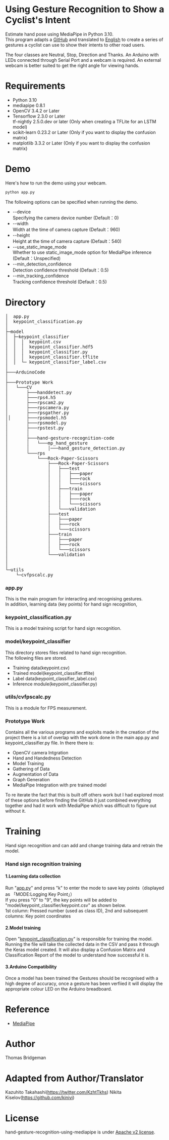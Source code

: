 # Using Gesture Recognition to Show a Cyclist's Intent
Estimate hand pose using MediaPipe in Python 3.10.<br> This program adapts a [GitHub](https://github.com/Kazuhito00/hand-gesture-recognition-using-mediapipe)
and translated to [English](https://github.com/Kazuhito00/hand-gesture-recognition-using-mediapipe) to create a series of gestures
a cyclist can use to show their intents to other road users.

The four classes are Neutral, Stop, Direction and Thanks.
An Arduino with LEDs connected through Serial Port and a webcam is required.
An external webcam is better suited to get the right angle for viewing hands.

# Requirements
* Python 3.10
* mediapipe 0.8.1
* OpenCV 3.4.2 or Later
* Tensorflow 2.3.0 or Later<br>tf-nightly 2.5.0.dev or later (Only when creating a TFLite for an LSTM model)
* scikit-learn 0.23.2 or Later (Only if you want to display the confusion matrix) 
* matplotlib 3.3.2 or Later (Only if you want to display the confusion matrix)


# Demo
Here's how to run the demo using your webcam.
```bash
python app.py
```

The following options can be specified when running the demo.
* --device<br>Specifying the camera device number (Default：0)
* --width<br>Width at the time of camera capture (Default：960)
* --height<br>Height at the time of camera capture (Default：540)
* --use_static_image_mode<br>Whether to use static_image_mode option for MediaPipe inference (Default：Unspecified)
* --min_detection_confidence<br>
Detection confidence threshold (Default：0.5)
* --min_tracking_confidence<br>
Tracking confidence threshold (Default：0.5)

# Directory
<pre>
│  app.py
│  keypoint_classification.py
│
├─model
│  ├─keypoint_classifier
│  │  │  keypoint.csv
│  │  │  keypoint_classifier.hdf5
│  │  │  keypoint_classifier.py
│  │  │  keypoint_classifier.tflite
│  │  └─ keypoint_classifier_label.csv
│
├───ArduinoCode
│
├───Prototype Work
│   └───CV
│       ├───handdetect.py
│       ├───rps4.h5
│       ├───rpscam2.py
│       ├───rpscamera.py
│       ├───rpsgather.py
││      ├───rpsmodel.h5
│       ├───rpsmodel.py
│       ├───rpstest.py
│       │
│       ├───hand-gesture-recognition-code
│       │   └───mp_hand_gesture
│       │       │───hand_gesture_detection.py
│       └───rps
│           └───Rock-Paper-Scissors
│               ├───Rock-Paper-Scissors
│               │   ├───test
│               │   │   ├───paper
│               │   │   ├───rock
│               │   │   └───scissors
│               │   ├───train
│               │   │   ├───paper
│               │   │   ├───rock
│               │   │   └───scissors
│               │   └───validation
│               ├───test
│               │   ├───paper
│               │   ├───rock
│               │   └───scissors
│               ├───train
│               │   ├───paper
│               │   ├───rock
│               │   └───scissors
│               └───validation
│
│        
└─utils
    └─cvfpscalc.py
</pre>

### app.py
This is the main program for interacting and recognising gestures.<br>
In addition, learning data (key points) for hand sign recognition,<br>

### keypoint_classification.py
This is a model training script for hand sign recognition.


### model/keypoint_classifier
This directory stores files related to hand sign recognition.<br>
The following files are stored.
* Training data(keypoint.csv)
* Trained model(keypoint_classifier.tflite)
* Label data(keypoint_classifier_label.csv)
* Inference module(keypoint_classifier.py)


### utils/cvfpscalc.py
This is a module for FPS measurement.

### Prototype Work
Contains all the various programs and exploits made in the creation of the project
there is a lot of overlap with the work done in the main app.py and keypoint_classifier.py file.
In there there is:
* OpenCV camera Intgration
* Hand and Handedness Detection
* Model Training
* Gathering of Data
* Augmentation of Data
* Graph Generation
* MediaPipe Integration with pre trained model

To re iterate the fact that this is built off others work but I had explored
most of these options before finding the GitHub it just combined everything together
and had it work with MediaPipe which was difficult to figure out without it.

# Training
Hand sign recognition and can add and change training data and retrain the model.

### Hand sign recognition training
#### 1.Learning data collection
Run "[app.py](app.py)" and
press "k" to enter the mode to save key points（displayed as 「MODE:Logging Key Point」）<br>
If you press "0" to "9", the key points will be added to "model/keypoint_classifier/keypoint.csv" as shown below.<br>
1st column: Pressed number (used as class ID), 2nd and subsequent columns: Key point coordinates<br>

#### 2.Model training
Open "[keypoint_classification.py](keypoint_classification.py)" is responsible for training the model.
Running the file will take the collected data in the CSV and pass it through the Keras model created. It will also
display a Confusion Matrix and Classification Report of the model to understand how successful it is.<br>

#### 3.Arduino Compatibility
Once a model has been trained the Gestures should be recognised with a high degree of accuracy, once a gesture has been verfiied
it will display the appropriate colour LED on the Arduino breadboard.

# Reference
* [MediaPipe](https://mediapipe.dev/)

# Author
Thomas Bridgeman

# Adapted from Author/Translator
Kazuhito Takahashi(https://twitter.com/KzhtTkhs)
Nikita Kiselov(https://github.com/kinivi)
 
# License 
hand-gesture-recognition-using-mediapipe is under [Apache v2 license](LICENSE).
